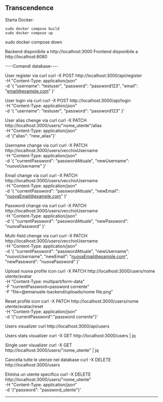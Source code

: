 ## Transcendence

Starta Docker:

```
sudo docker compose build
sudo docker compose up
```
sudo docker compose down

Backend disponibile a http://localhost:3000
Frontend disponibile a http://localhost:8080

----Comandi database----

User register via curl
curl -X POST http://localhost:3000/api/register \
  -H "Content-Type: application/json" \
  -d '{
    "username": "testuser",
    "password": "password123",
    "email": "email@example.com"
  }'

User login via curl
curl -X POST http://localhost:3000/api/login \
  -H "Content-Type: application/json" \
  -d '{
    "username": "testuser",
    "password": "password123"
  }'

User alias chenge via curl
curl -X PATCH http://localhost:3000/users/"nome_utente"/alias \
  -H "Content-Type: application/json" \
  -d '{"alias": "new_alias"}'

Username change via curl
curl -X PATCH http://localhost:3000/users/vecchioUsername \
  -H "Content-Type: application/json" \
  -d '{
    "currentPassword": "passwordAttuale",
    "newUsername": "nuovoUsername"
  }'

Email change via curl
curl -X PATCH http://localhost:3000/users/vecchioUsername \
  -H "Content-Type: application/json" \
  -d '{
    "currentPassword": "passwordAttuale",
    "newEmail": "nuovaEmail@example.com"
  }'

Password change via curl
curl -X PATCH http://localhost:3000/users/vecchioUsername \
  -H "Content-Type: application/json" \
  -d '{
    "currentPassword": "passwordAttuale",
    "newPassword": "nuovaPassword"
  }'

Multi-field chenge via curl
curl -X PATCH http://localhost:3000/users/vecchioUsername \
  -H "Content-Type: application/json" \
  -d '{
    "currentPassword": "passwordAttuale",
    "newUsername": "nuovoUsername",
    "newEmail": "nuovaEmail@example.com",
    "newPassword": "nuovaPassword"
  }'

Upload nuova profile icon
curl -X PATCH http://localhost:3000/users/nome utente/avatar \
  -H "Content-Type: multipart/form-data" \
  -F "currentPassword=password corrente" \
  -F "file=@emanuele-backend/uploads/nome file.png"

Reset profile icon
curl -X PATCH http://localhost:3000/users/nome utente/avatar/reset \
  -H "Content-Type: application/json" \
  -d '{"currentPassword":"password corrente"}'

Users visualizer
curl http://localhost:3000/api/users

Users stats visualizer 
curl -X GET http://localhost:3000/users | jq

Single user visualizer 
curl -X GET http://localhost:3000/users/"nome_utente" | jq

Cancella tutte le utenze nel database
curl -X DELETE http://localhost:3000/users

Elimina un utente specifico
curl -X DELETE http://localhost:3000/users/"nome_utente" \
  -H "Content-Type: application/json" \
  -d '{"password": "password_utente"}'

------------------------

